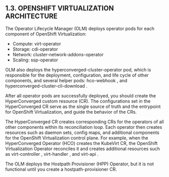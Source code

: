 ## 1.3. OPENSHIFT VIRTUALIZATION ARCHITECTURE

The Operator Lifecycle Manager (OLM) deploys operator pods for each component of OpenShift Virtualization:

- Compute: virt-operator
- Storage: cdi-operator
- Network: cluster-network-addons-operator
- Scaling: ssp-operator

OLM also deploys the hyperconverged-cluster-operator pod, which is responsible for the deployment, configuration, and life cycle of other components, and several helper pods: hco-webhook , and hyperconverged-cluster-cli-download .

After all operator pods are successfully deployed, you should create the HyperConverged custom resource (CR). The configurations set in the HyperConverged CR serve as the single source of truth and the entrypoint for OpenShift Virtualization, and guide the behavior of the CRs.

The HyperConverged CR creates corresponding CRs for the operators of all other components within its reconciliation loop. Each operator then creates resources such as daemon sets, config maps, and additional components for the OpenShift Virtualization control plane. For example, when the HyperConverged Operator (HCO) creates the KubeVirt CR, the OpenShift Virtualization Operator reconciles it and creates additional resources such as virt-controller , virt-handler , and virt-api .

The OLM deploys the Hostpath Provisioner (HPP) Operator, but it is not functional until you create a hostpath-provisioner CR.

<!-- image -->

